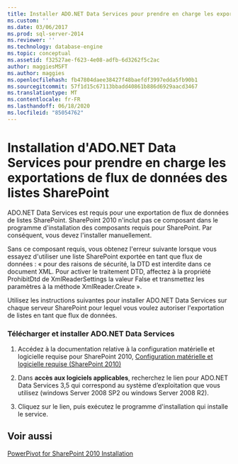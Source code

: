 ```yaml
---
title: Installer ADO.NET Data Services pour prendre en charge les exportations de flux de données des listes SharePoint | Microsoft Docs
ms.custom: ''
ms.date: 03/06/2017
ms.prod: sql-server-2014
ms.reviewer: ''
ms.technology: database-engine
ms.topic: conceptual
ms.assetid: f32527ae-f623-4e08-adfb-6d3262f5c2ac
author: maggiesMSFT
ms.author: maggies
ms.openlocfilehash: fb47804daee38427f48baefdf3997edda5fb90b1
ms.sourcegitcommit: 57f1d15c67113bbadd40861b886d6929aacd3467
ms.translationtype: MT
ms.contentlocale: fr-FR
ms.lasthandoff: 06/18/2020
ms.locfileid: "85054762"
---
```

# <a name="install-adonet-data-services-to-support-data-feed-exports-of-sharepoint-lists"></a>Installation d'ADO.NET Data Services pour prendre en charge les exportations de flux de données des listes SharePoint
  ADO.NET Data Services est requis pour une exportation de flux de données de listes SharePoint. SharePoint 2010 n'inclut pas ce composant dans le programme d'installation des composants requis pour SharePoint. Par conséquent, vous devez l'installer manuellement.  
  
 Sans ce composant requis, vous obtenez l'erreur suivante lorsque vous essayez d'utiliser une liste SharePoint exportée en tant que flux de données : « pour des raisons de sécurité, la DTD est interdite dans ce document XML. Pour activer le traitement DTD, affectez à la propriété ProhibitDtd de XmlReaderSettings la valeur False et transmettez les paramètres à la méthode XmlReader.Create ».  
  
 Utilisez les instructions suivantes pour installer ADO.NET Data Services sur chaque serveur SharePoint pour lequel vous voulez autoriser l'exportation de listes en tant que flux de données.  
  
### <a name="download-and-install-adonet-data-services"></a>Télécharger et installer ADO.NET Data Services  
  
1.  Accédez à la documentation relative à la configuration matérielle et logicielle requise pour SharePoint 2010, [Configuration matérielle et logicielle requise (SharePoint 2010)](https://go.microsoft.com/fwlink/?LinkId=169734)  
  
2.  Dans **accès aux logiciels applicables**, recherchez le lien pour ADO.NET Data Services 3,5 qui correspond au système d’exploitation que vous utilisez (windows Server 2008 SP2 ou windows Server 2008 R2).  
  
3.  Cliquez sur le lien, puis exécutez le programme d'installation qui installe le service.  
  
## <a name="see-also"></a>Voir aussi  
 [PowerPivot for SharePoint 2010 Installation](../../../2014/sql-server/install/powerpivot-for-sharepoint-2010-installation.md)  
  
  
